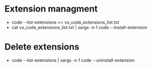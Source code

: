# Extension managment
* code --list-extensions >> vs_code_extensions_list.txt
* cat vs_code_extensions_list.txt | xargs -n 1 code --install-extension
# Delete extensions
* code --list-extensions | xargs -n 1 code --uninstall-extension
